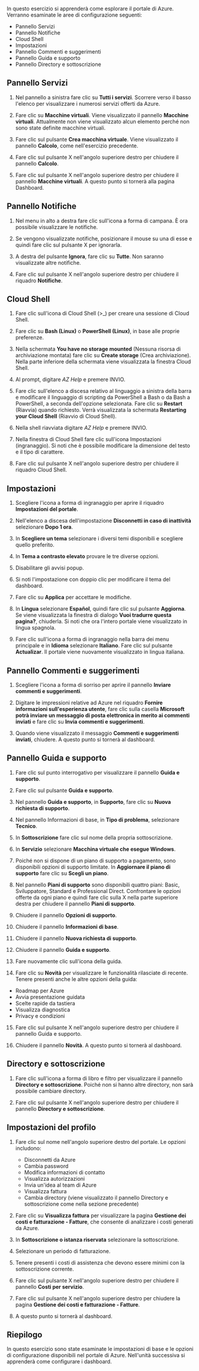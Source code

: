 In questo esercizio si apprenderà come esplorare il portale di Azure. Verranno esaminate le aree di configurazione seguenti:

* Pannello Servizi
* Pannello Notifiche
* Cloud Shell
* Impostazioni
* Pannello Commenti e suggerimenti
* Pannello Guida e supporto
* Pannello Directory e sottoscrizione

## <a name="services-blade"></a>Pannello Servizi

1. Nel pannello a sinistra fare clic su **Tutti i servizi**. Scorrere verso il basso l'elenco per visualizzare i numerosi servizi offerti da Azure.

2. Fare clic su **Macchine virtuali**. Viene visualizzato il pannello **Macchine virtuali**. Attualmente non viene visualizzato alcun elemento perché non sono state definite macchine virtuali.

3. Fare clic sul pulsante **Crea macchina virtuale**. Viene visualizzato il pannello **Calcolo**, come nell'esercizio precedente.

4. Fare clic sul pulsante X nell'angolo superiore destro per chiudere il pannello **Calcolo**.

5. Fare clic sul pulsante X nell'angolo superiore destro per chiudere il pannello **Macchine virtuali**. A questo punto si tornerà alla pagina Dashboard.

## <a name="notifications-blade"></a>Pannello Notifiche

1. Nel menu in alto a destra fare clic sull'icona a forma di campana. È ora possibile visualizzare le notifiche.

2. Se vengono visualizzate notifiche, posizionare il mouse su una di esse e quindi fare clic sul pulsante X per ignorarla.

3. A destra del pulsante **Ignora**, fare clic su **Tutte**. Non saranno visualizzate altre notifiche.

4. Fare clic sul pulsante X nell'angolo superiore destro per chiudere il riquadro **Notifiche**.

## <a name="cloud-shell"></a>Cloud Shell

1. Fare clic sull'icona di Cloud Shell (>_) per creare una sessione di Cloud Shell.

2. Fare clic su **Bash (Linux)** o **PowerShell (Linux)**, in base alle proprie preferenze.

3. Nella schermata **You have no storage mounted** (Nessuna risorsa di archiviazione montata) fare clic su **Create storage** (Crea archiviazione). Nella parte inferiore della schermata viene visualizzata la finestra Cloud Shell.

4. Al prompt, digitare *AZ Help* e premere INVIO.

5. Fare clic sull'elenco a discesa relativo al linguaggio a sinistra della barra e modificare il linguaggio di scripting da PowerShell a Bash o da Bash a PowerShell, a seconda dell'opzione selezionata. Fare clic su **Restart** (Riavvia) quando richiesto. Verrà visualizzata la schermata **Restarting your Cloud Shell** (Riavvio di Cloud Shell).

6. Nella shell riavviata digitare *AZ Help* e premere INVIO.

7. Nella finestra di Cloud Shell fare clic sull'icona Impostazioni (ingranaggio). Si noti che è possibile modificare la dimensione del testo e il tipo di carattere.

8. Fare clic sul pulsante X nell'angolo superiore destro per chiudere il riquadro Cloud Shell.

## <a name="settings"></a>Impostazioni

1. Scegliere l'icona a forma di ingranaggio per aprire il riquadro **Impostazioni del portale**.

2. Nell'elenco a discesa dell'impostazione **Disconnetti in caso di inattività** selezionare **Dopo 1 ora**.

3. In **Scegliere un tema** selezionare i diversi temi disponibili e scegliere quello preferito.

4. In **Tema a contrasto elevato** provare le tre diverse opzioni.

5. Disabilitare gli avvisi popup.

6. Si noti l'impostazione con doppio clic per modificare il tema del dashboard.

7. Fare clic su **Applica** per accettare le modifiche.

8. In **Lingua** selezionare **Español**, quindi fare clic sul pulsante **Aggiorna**. Se viene visualizzata la finestra di dialogo **Vuoi tradurre questa pagina?**, chiuderla. Si noti che ora l'intero portale viene visualizzato in lingua spagnola.

9. Fare clic sull'icona a forma di ingranaggio nella barra dei menu principale e in **Idioma** selezionare **Italiano**. Fare clic sul pulsante **Actualizar**. Il portale viene nuovamente visualizzato in lingua italiana.

## <a name="feedback-blade"></a>Pannello Commenti e suggerimenti

1. Scegliere l'icona a forma di sorriso per aprire il pannello **Inviare commenti e suggerimenti**.

2. Digitare le impressioni relative ad Azure nel riquadro **Fornire informazioni sull'esperienza utente**, fare clic sulla casella **Microsoft potrà inviare un messaggio di posta elettronica in merito ai commenti inviati** e fare clic su **Invia commenti e suggerimenti**.

3. Quando viene visualizzato il messaggio **Commenti e suggerimenti inviati**, chiudere. A questo punto si tornerà al dashboard.

## <a name="help-blade"></a>Pannello Guida e supporto

1. Fare clic sul punto interrogativo per visualizzare il pannello **Guida e supporto**.

2. Fare clic sul pulsante **Guida e supporto**.

3. Nel pannello **Guida e supporto**, in **Supporto**, fare clic su **Nuova richiesta di supporto**.

4. Nel pannello Informazioni di base, in **Tipo di problema**, selezionare **Tecnico**.

5. In **Sottoscrizione** fare clic sul nome della propria sottoscrizione.

6. In **Servizio** selezionare **Macchina virtuale che esegue Windows**.

7. Poiché non si dispone di un piano di supporto a pagamento, sono disponibili opzioni di supporto limitate. In **Aggiornare il piano di supporto** fare clic su **Scegli un piano**.

8. Nel pannello **Piani di supporto** sono disponibili quattro piani: Basic, Sviluppatore, Standard e Professional Direct. Confrontare le opzioni offerte da ogni piano e quindi fare clic sulla X nella parte superiore destra per chiudere il pannello **Piani di supporto**.

9. Chiudere il pannello **Opzioni di supporto**.

10. Chiudere il pannello **Informazioni di base**.

11. Chiudere il pannello **Nuova richiesta di supporto**.

12. Chiudere il pannello **Guida e supporto**.

13. Fare nuovamente clic sull'icona della guida.

14. Fare clic su **Novità** per visualizzare le funzionalità rilasciate di recente. Tenere presenti anche le altre opzioni della guida:

* Roadmap per Azure
* Avvia presentazione guidata
* Scelte rapide da tastiera
* Visualizza diagnostica
* Privacy e condizioni

15. Fare clic sul pulsante X nell'angolo superiore destro per chiudere il pannello Guida e supporto.

16. Chiudere il pannello **Novità**. A questo punto si tornerà al dashboard.

## <a name="directory-and-subscription"></a>Directory e sottoscrizione

1. Fare clic sull'icona a forma di libro e filtro per visualizzare il pannello **Directory e sottoscrizione**. Poiché non si hanno altre directory, non sarà possibile cambiare directory.

2. Fare clic sul pulsante X nell'angolo superiore destro per chiudere il pannello **Directory e sottoscrizione**.

## <a name="profile-settings"></a>Impostazioni del profilo

1. Fare clic sul nome nell'angolo superiore destro del portale. Le opzioni includono:

    * Disconnetti da Azure
    * Cambia password
    * Modifica informazioni di contatto
    * Visualizza autorizzazioni
    * Invia un'idea al team di Azure
    * Visualizza fattura
    * Cambia directory (viene visualizzato il pannello Directory e sottoscrizione come nella sezione precedente)

2. Fare clic su **Visualizza fattura** per visualizzare la pagina **Gestione dei costi e fatturazione - Fatture**, che consente di analizzare i costi generati da Azure.

3. In **Sottoscrizione o istanza riservata** selezionare la sottoscrizione.

4. Selezionare un periodo di fatturazione.

5. Tenere presenti i costi di assistenza che devono essere minimi con la sottoscrizione corrente.

6. Fare clic sul pulsante X nell'angolo superiore destro per chiudere il pannello **Costi per servizio**.

7. Fare clic sul pulsante X nell'angolo superiore destro per chiudere la pagina **Gestione dei costi e fatturazione - Fatture**.

8. A questo punto si tornerà al dashboard.

## <a name="summary"></a>Riepilogo

In questo esercizio sono state esaminate le impostazioni di base e le opzioni di configurazione disponibili nel portale di Azure. Nell'unità successiva si apprenderà come configurare i dashboard.